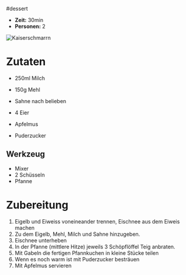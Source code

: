 #dessert 

* **Zeit:**  30min
* **Personen:** 2

![Kaiserschmarrn](Kaiserschmarrn.jpg)

# Zutaten
* 250ml Milch
* 150g Mehl
* Sahne nach belieben
* 4 Eier

* Apfelmus
* Puderzucker

## Werkzeug
* Mixer
* 2 Schüsseln
* Pfanne

# Zubereitung
1. Eigelb und Eiweiss voneineander trennen, Eischnee aus dem Eiweis machen
2. Zu dem Eigelb, Mehl, Milch und Sahne hinzugeben.
3. Eischnee unterheben
4. In der Pfanne (mittlere Hitze) jeweils 3 Schöpflöffel Teig anbraten.
5. Mit Gabeln die fertigen Pfannkuchen in kleine Stücke teilen
6. Wenn es noch warm ist mit Puderzucker besträuen
7. Mit Apfelmus servieren